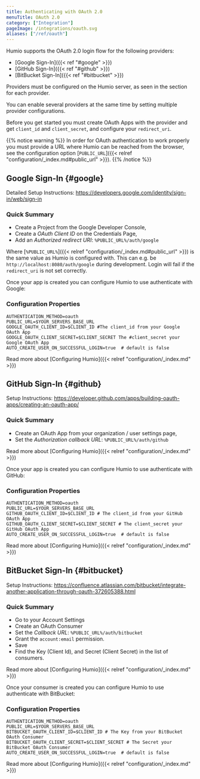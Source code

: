 ```yaml
---
title: Authenticating with OAuth 2.0
menuTitle: OAuth 2.0
category: ["Integration"]
pageImage: /integrations/oauth.svg
aliases: ["/ref/oauth"]
---
```


Humio supports the OAuth 2.0 login flow for the following providers:

- [Google Sign-In]({{< ref "#google" >}})
- [GitHub Sign-In]({{< ref "#github" >}})
- [BitBucket Sign-In]({{< ref "#bitbucket" >}})

Providers must be configured on the Humio server, as seen in the section
for each provider.

You can enable several providers at the same time by setting multiple provider
configurations.

Before you get started you must create OAuth Apps with the provider and
get `client_id` and `client_secret`, and configure your `redirect_uri`.

{{% notice warning %}}
In order for OAuth authentication to work properly you must provide
a URL where Humio can be reached from the browser, see the configuration
option [`PUBLIC_URL`]({{< relref "configuration/_index.md#public_url" >}}).
{{% /notice %}}

## Google Sign-In {#google}

Detailed Setup Instructions: https://developers.google.com/identity/sign-in/web/sign-in

### Quick Summary

- Create a Project from the Google Developer Console,
- Create a _OAuth Client ID_ on the Credentials Page,
- Add an _Authorized redirect URI_: `%PUBLIC_URL%/auth/google`

Where [`%PUBLIC_URL%`]({{< relref "configuration/_index.md#public_url" >}}) is the same value as Humio is configured with.
This can e.g. be `http://localhost:8080/auth/google` during development.
Login will fail if the `redirect_uri` is not set correctly.

Once your app is created you can configure Humio to use authenticate with Google:

### Configuration Properties

```shell
AUTHENTICATION_METHOD=oauth
PUBLIC_URL=$YOUR_SERVERS_BASE_URL
GOOGLE_OAUTH_CLIENT_ID=$CLIENT_ID #The client_id from your Google OAuth App
GOOGLE_OAUTH_CLIENT_SECRET=$CLIENT_SECRET The #client_secret your Google OAuth App
AUTO_CREATE_USER_ON_SUCCESSFUL_LOGIN=true  # default is false
```

Read more about [Configuring Humio]({{< relref "configuration/_index.md" >}})

## GitHub Sign-In {#github}

Setup Instructions: https://developer.github.com/apps/building-oauth-apps/creating-an-oauth-app/

### Quick Summary

- Create an OAuth App from your organization / user settings page,
- Set the _Authorization callback URL_: `%PUBLIC_URL%/auth/github`

Read more about [Configuring Humio]({{< relref "configuration/_index.md" >}})

Once your app is created you can configure Humio to use authenticate with GitHub:

### Configuration Properties

```shell
AUTHENTICATION_METHOD=oauth
PUBLIC_URL=$YOUR_SERVERS_BASE_URL
GITHUB_OAUTH_CLIENT_ID=$CLIENT_ID # The client_id from your GitHub OAuth App
GITHUB_OAUTH_CLIENT_SECRET=$CLIENT_SECRET # The client_secret your GitHub OAuth App
AUTO_CREATE_USER_ON_SUCCESSFUL_LOGIN=true  # default is false
```

Read more about [Configuring Humio]({{< relref "configuration/_index.md" >}})


## BitBucket Sign-In {#bitbucket}

Setup Instructions: https://confluence.atlassian.com/bitbucket/integrate-another-application-through-oauth-372605388.html

### Quick Summary

- Go to your Account Settings
- Create an OAuth Consumer
- Set the _Callback URL_: `%PUBLIC_URL%/auth/bitbucket`
- Grant the `account:email` permission.
- Save
- Find the Key (Client Id), and Secret (Client Secret) in the list of consumers.

Read more about [Configuring Humio]({{< relref "configuration/_index.md" >}})

Once your consumer is created you can configure Humio to use authenticate with BitBucket:

### Configuration Properties

```shell
AUTHENTICATION_METHOD=oauth
PUBLIC_URL=$YOUR_SERVERS_BASE_URL
BITBUCKET_OAUTH_CLIENT_ID=$CLIENT_ID # The Key from your BitBucket OAuth Consumer
BITBUCKET_OAUTH_CLIENT_SECRET=$CLIENT_SECRET # The Secret your BitBucket OAuth Consumer
AUTO_CREATE_USER_ON_SUCCESSFUL_LOGIN=true  # default is false 
```

Read more about [Configuring Humio]({{< relref "configuration/_index.md" >}})
